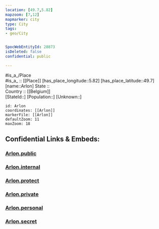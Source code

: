 ```yaml
---
location: [49.7,5.82] 
mapzoom: [7,12] 
mapmarker: city 
type: City
tags:
- geo/City


SpocWebEntityId: 28873
isDeleted: false
confidential: public

---
```

#is_a_/Place  
#is_a_ :: [[Place]] 
[has_place_longitude::5.82] 
[has_place_latitude::49.7] 
[name::Arlon] 
State ::  
Country :: [[Belgium]]  
[StateId::] 
[Population::] 
[Unknown::] 


```leaflet
id: Arlon
coordinates: [[Arlon]] 
markerFile: [[Arlon]] 
defaultZoom: 11 
maxZoom: 18
```


## Confidential Links & Embeds: 

### [Arlon.public](/_public/\Earth\Continent\Europe\Europe~West\Belgium\Regions~Belgium\Wallonie\counties~Wallonie\Luxembourg\CityArlon.public.md) 

### [Arlon.internal](/_internal/\Earth\Continent\Europe\Europe~West\Belgium\Regions~Belgium\Wallonie\counties~Wallonie\Luxembourg\CityArlon.internal.md) 

### [Arlon.protect](/_protect/\Earth\Continent\Europe\Europe~West\Belgium\Regions~Belgium\Wallonie\counties~Wallonie\Luxembourg\CityArlon.protect.md) 

### [Arlon.private](/_private/\Earth\Continent\Europe\Europe~West\Belgium\Regions~Belgium\Wallonie\counties~Wallonie\Luxembourg\CityArlon.private.md) 

### [Arlon.personal](/_personal/\Earth\Continent\Europe\Europe~West\Belgium\Regions~Belgium\Wallonie\counties~Wallonie\Luxembourg\CityArlon.personal.md) 

### [Arlon.secret](/_secret/\Earth\Continent\Europe\Europe~West\Belgium\Regions~Belgium\Wallonie\counties~Wallonie\Luxembourg\CityArlon.secret.md)

